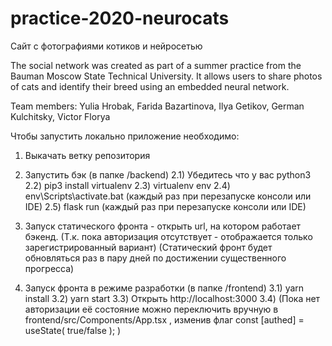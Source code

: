 # practice-2020-neurocats
Сайт с фотографиями котиков и нейросетью

The social network was created as part of a summer
practice from the Bauman Moscow State
Technical University. It allows users to share
photos of cats and identify their breed
using an embedded neural network.
 
Team members:
Yulia Hrobak, 
Farida Bazartinova, 
Ilya Getikov, 
German Kulchitsky, 
Victor Florya

Чтобы запустить локально приложение необходимо:
1) Выкачать ветку репозитория

2) Запустить бэк (в папке /backend)
2.1) Убедитесь что у вас python3
2.2) pip3 install virtualenv
2.3) virtualenv env
2.4) env\Scripts\activate.bat (каждый раз при перезапуске консоли или IDE)
2.5) flask run (каждый раз при перезапуске консоли или IDE)

3) Запуск статического фронта - открыть url, на котором работает бэкенд. (Т.к. пока авторизация отсутствует - отображается только зарегистрированный вариант)
(Статический фронт будет обновляться раз в пару дней по достижении существенного прогресса)

3) Запуск фронта в режиме разработки
(в папке /frontend)
3.1) yarn install
3.2) yarn start
3.3) Открыть http://localhost:3000
3.4) (Пока нет авторизации её состояние можно переключить вручную в frontend/src/Components/App.tsx , изменив флаг const [authed] = useState( true/false ); ) 
